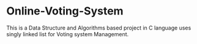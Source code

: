 # Online-Voting-System

This is a Data Structure and Algorithms based project in C language uses singly linked list for Voting system Management.
